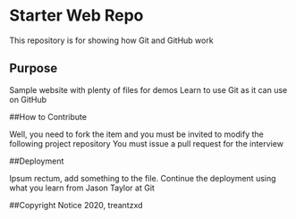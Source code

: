 # Starter Web Repo

This repository is for showing how Git and GitHub work

## Purpose

Sample website with plenty of files for demos
Learn to use Git as it can use on GitHub

##How to Contribute

Well, you need to fork the item and you must be invited
to modify the following project repository
You must issue a pull request for the interview

##Deployment

Ipsum rectum, add something to the file.
Continue the deployment using what you learn
from Jason Taylor at Git

##Copyright Notice
2020, treantzxd
